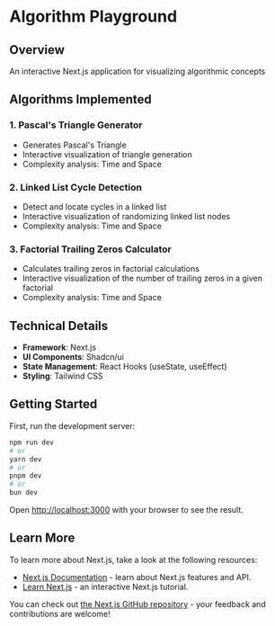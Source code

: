# Algorithm Playground

## Overview

An interactive Next.js application for visualizing algorithmic concepts

## Algorithms Implemented

### 1. Pascal's Triangle Generator

- Generates Pascal's Triangle
- Interactive visualization of triangle generation
- Complexity analysis: Time and Space

### 2. Linked List Cycle Detection

- Detect and locate cycles in a linked list
- Interactive visualization of randomizing linked list nodes
- Complexity analysis: Time and Space

### 3. Factorial Trailing Zeros Calculator

- Calculates trailing zeros in factorial calculations
- Interactive visualization of the number of trailing zeros in a given factorial
- Complexity analysis: Time and Space

## Technical Details

- **Framework**: Next.js
- **UI Components**: Shadcn/ui
- **State Management**: React Hooks (useState, useEffect)
- **Styling**: Tailwind CSS

## Getting Started

First, run the development server:

```bash
npm run dev
# or
yarn dev
# or
pnpm dev
# or
bun dev
```

Open [http://localhost:3000](http://localhost:3000) with your browser to see the result.

## Learn More

To learn more about Next.js, take a look at the following resources:

- [Next.js Documentation](https://nextjs.org/docs) - learn about Next.js features and API.
- [Learn Next.js](https://nextjs.org/learn) - an interactive Next.js tutorial.

You can check out [the Next.js GitHub repository](https://github.com/vercel/next.js) - your feedback and contributions are welcome!
